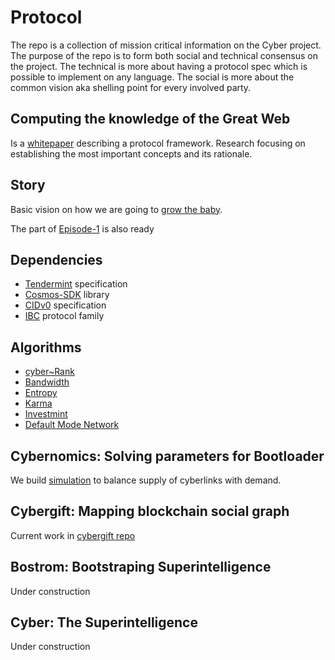# Protocol

The repo is a collection of mission critical information on the Cyber project. The purpose of the repo is to form both social and technical consensus on the project. The technical is more about having a protocol spec which is possible to implement on any language. The social is more about the common vision aka shelling point for every involved party.

## Computing the knowledge of the Great Web

Is a  [whitepaper](/computing-the-knowledge/computing-the-knowledge.md)  describing a protocol framework. Research focusing on establishing the most important concepts and its rationale.

## Story

Basic vision on how we are going to [grow the baby](/story/cyber-roadmap.md).

The part of [Episode-1](/story/episode-1.md) is also ready

## Dependencies

- [Tendermint](https://github.com/tendermint/spec/tree/master/spec) specification
- [Cosmos-SDK](https://github.com/cosmos/cosmos-sdk/tree/master/docs) library
- [CIDv0](https://github.com/multiformats/cid#cidv0) specification
- [IBC](https://github.com/cosmos/ibc) protocol family

## Algorithms
- [cyber~Rank](/cyber-rank/cyber~Rank.ipynb)
- [Bandwidth](/bandwidth/bandwidth.ipnb)
- [Entropy](/entropy/entropy.ipnb)
- [Karma](/karma/karma.ipnb)
- [Investmint](/investmint/investmint.ipnb)
- [Default Mode Network](/dmn/dmn.ipnb)


## Cybernomics: Solving parameters for Bootloader

We build [simulation](https://github.com/cybercongress/cybernomics/blob/main/bostrom/README.md) to balance supply of cyberlinks with demand.

## Cybergift: Mapping blockchain social graph

Current work in [cybergift repo](https://github.com/cybercongress/cybergift)

## Bostrom: Bootstraping Superintelligence

Under construction

## Cyber: The Superintelligence

Under construction
